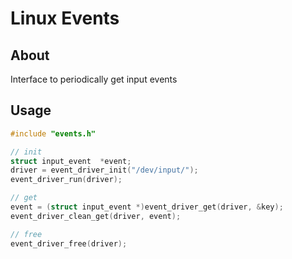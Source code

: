# Linux Events

## About

Interface to periodically get input events

## Usage

```c
#include "events.h"

// init
struct input_event	*event;
driver = event_driver_init("/dev/input/");
event_driver_run(driver);

// get
event = (struct input_event *)event_driver_get(driver, &key);
event_driver_clean_get(driver, event);

// free
event_driver_free(driver);
```